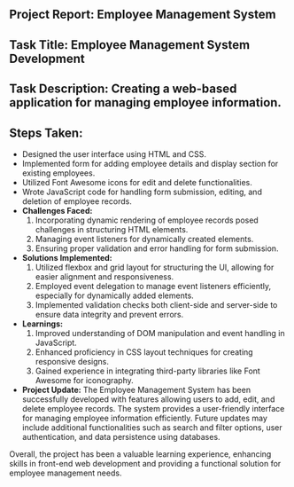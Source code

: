## Project Report: Employee Management System

## Task Title: Employee Management System Development

## Task Description: Creating a web-based application for managing employee information.
## Steps Taken:
  - Designed the user interface using HTML and CSS.
  - Implemented form for adding employee details and display section for existing employees.
  - Utilized Font Awesome icons for edit and delete functionalities.
  - Wrote JavaScript code for handling form submission, editing, and deletion of employee records.
- **Challenges Faced:**
  1. Incorporating dynamic rendering of employee records posed challenges in structuring HTML elements.
  2. Managing event listeners for dynamically created elements.
  3. Ensuring proper validation and error handling for form submission.
- **Solutions Implemented:**
  1. Utilized flexbox and grid layout for structuring the UI, allowing for easier alignment and responsiveness.
  2. Employed event delegation to manage event listeners efficiently, especially for dynamically added elements.
  3. Implemented validation checks both client-side and server-side to ensure data integrity and prevent errors.
- **Learnings:**
  1. Improved understanding of DOM manipulation and event handling in JavaScript.
  2. Enhanced proficiency in CSS layout techniques for creating responsive designs.
  3. Gained experience in integrating third-party libraries like Font Awesome for iconography.
- **Project Update:**
  The Employee Management System has been successfully developed with features allowing users to add, edit, and delete employee records. The system provides a user-friendly interface for managing employee information efficiently. Future updates may include additional functionalities such as search and filter options, user authentication, and data persistence using databases.

Overall, the project has been a valuable learning experience, enhancing skills in front-end web development and providing a functional solution for employee management needs.
